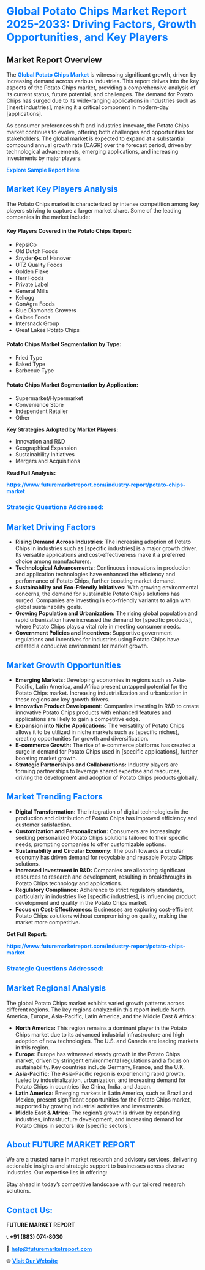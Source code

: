 <h1 style="color: #007BFF;">Global Potato Chips Market Report 2025-2033: Driving Factors, Growth Opportunities, and Key Players</h1>

<section id="overview">
<h2>Market Report Overview</h2>
<p>The <a href="https://www.futuremarketreport.com/industry-report/potato-chips-market" style="color: #007BFF; text-decoration: none;"><strong>Global Potato Chips Market</strong></a> is witnessing significant growth, driven by increasing demand across various industries. This report delves into the key aspects of the Potato Chips market, providing a comprehensive analysis of its current status, future potential, and challenges. The demand for Potato Chips has surged due to its wide-ranging applications in industries such as [insert industries], making it a critical component in modern-day [applications].</p>
<p>As consumer preferences shift and industries innovate, the Potato Chips market continues to evolve, offering both challenges and opportunities for stakeholders. The global market is expected to expand at a substantial compound annual growth rate (CAGR) over the forecast period, driven by technological advancements, emerging applications, and increasing investments by major players.</p>
</section>

<section id="overview">
<p><a href="https://www.futuremarketreport.com/request-sample/reportId=86509" style="color: #007BFF; text-decoration: none;"><strong>Explore Sample Report Here</strong></a></p>
</section>

<section id="key-players">
<h2 style="color: #007BFF;">Market Key Players Analysis</h2>
<p>The Potato Chips market is characterized by intense competition among key players striving to capture a larger market share. Some of the leading companies in the market include:</p>
<h4>Key Players Covered in the Potato Chips Report:</h4>
<ul><li>PepsiCo</li><li>Old Dutch Foods</li><li>Snyder�s of Hanover</li><li>UTZ Quality Foods</li><li>Golden Flake</li><li>Herr Foods</li><li>Private Label</li><li>General Mills</li><li>Kellogg</li><li>ConAgra Foods</li><li>Blue Diamonds Growers</li><li>Calbee Foods</li><li>Intersnack Group</li><li>Great Lakes Potato Chips</li></ul>
<h4>Potato Chips Market Segmentation by Type:</h4>
<ul><li>Fried Type</li><li>Baked Type</li><li>Barbecue Type</li></ul>

<h4>Potato Chips Market Segmentation by Application:</h4>
<ul><li>Supermarket/Hypermarket</li><li>Convenience Store</li><li>Independent Retailer</li><li>Other</li></ul>
<p><strong>Key Strategies Adopted by Market Players:</strong></p>
<ul>
<li>Innovation and R&D</li>
<li>Geographical Expansion</li>
<li>Sustainability Initiatives</li>
<li>Mergers and Acquisitions</li>
</ul>
</section>

<section>
<p><strong>Read Full Analysis: </strong></p><a href="https://www.futuremarketreport.com/industry-report/potato-chips-market" style="color: #007BFF; text-decoration: none;"><strong>https://www.futuremarketreport.com/industry-report/potato-chips-market</strong></a>
<h3 style="color: #007BFF;">Strategic Questions Addressed:</h3>
</section>

<section id="driving-factors">
<h2 style="color: #007BFF;">Market Driving Factors</h2>
<ul>
<li><strong>Rising Demand Across Industries:</strong> The increasing adoption of Potato Chips in industries such as [specific industries] is a major growth driver. Its versatile applications and cost-effectiveness make it a preferred choice among manufacturers.</li>
<li><strong>Technological Advancements:</strong> Continuous innovations in production and application technologies have enhanced the efficiency and performance of Potato Chips, further boosting market demand.</li>
<li><strong>Sustainability and Eco-Friendly Initiatives:</strong> With growing environmental concerns, the demand for sustainable Potato Chips solutions has surged. Companies are investing in eco-friendly variants to align with global sustainability goals.</li>
<li><strong>Growing Population and Urbanization:</strong> The rising global population and rapid urbanization have increased the demand for [specific products], where Potato Chips plays a vital role in meeting consumer needs.</li>
<li><strong>Government Policies and Incentives:</strong> Supportive government regulations and incentives for industries using Potato Chips have created a conducive environment for market growth.</li>
</ul>
</section>

<section id="growth-opportunities">
<h2 style="color: #007BFF;">Market Growth Opportunities</h2>
<ul>
<li><strong>Emerging Markets:</strong> Developing economies in regions such as Asia-Pacific, Latin America, and Africa present untapped potential for the Potato Chips market. Increasing industrialization and urbanization in these regions are key growth drivers.</li>
<li><strong>Innovative Product Development:</strong> Companies investing in R&D to create innovative Potato Chips products with enhanced features and applications are likely to gain a competitive edge.</li>
<li><strong>Expansion into Niche Applications:</strong> The versatility of Potato Chips allows it to be utilized in niche markets such as [specific niches], creating opportunities for growth and diversification.</li>
<li><strong>E-commerce Growth:</strong> The rise of e-commerce platforms has created a surge in demand for Potato Chips used in [specific applications], further boosting market growth.</li>
<li><strong>Strategic Partnerships and Collaborations:</strong> Industry players are forming partnerships to leverage shared expertise and resources, driving the development and adoption of Potato Chips products globally.</li>
</ul>
</section>

<section id="trending-factors">
<h2 style="color: #007BFF;">Market Trending Factors</h2>
<ul>
<li><strong>Digital Transformation:</strong> The integration of digital technologies in the production and distribution of Potato Chips has improved efficiency and customer satisfaction.</li>
<li><strong>Customization and Personalization:</strong> Consumers are increasingly seeking personalized Potato Chips solutions tailored to their specific needs, prompting companies to offer customizable options.</li>
<li><strong>Sustainability and Circular Economy:</strong> The push towards a circular economy has driven demand for recyclable and reusable Potato Chips solutions.</li>
<li><strong>Increased Investment in R&D:</strong> Companies are allocating significant resources to research and development, resulting in breakthroughs in Potato Chips technology and applications.</li>
<li><strong>Regulatory Compliance:</strong> Adherence to strict regulatory standards, particularly in industries like [specific industries], is influencing product development and quality in the Potato Chips market.</li>
<li><strong>Focus on Cost-Effectiveness:</strong> Businesses are exploring cost-efficient Potato Chips solutions without compromising on quality, making the market more competitive.</li>
</ul>
</section>

<section>
<p><strong>Get Full Report: </strong></p><a href="https://www.futuremarketreport.com/industry-report/potato-chips-market" style="color: #007BFF; text-decoration: none;"><strong>https://www.futuremarketreport.com/industry-report/potato-chips-market</strong></a>
<h3 style="color: #007BFF;">Strategic Questions Addressed:</h3>
</section>


<section id="regional-analysis">
<h2 style="color: #007BFF;">Market Regional Analysis</h2>
<p>The global Potato Chips market exhibits varied growth patterns across different regions. The key regions analyzed in this report include North America, Europe, Asia-Pacific, Latin America, and the Middle East & Africa:</p>
<ul>
<li><strong>North America:</strong> This region remains a dominant player in the Potato Chips market due to its advanced industrial infrastructure and high adoption of new technologies. The U.S. and Canada are leading markets in this region.</li>
<li><strong>Europe:</strong> Europe has witnessed steady growth in the Potato Chips market, driven by stringent environmental regulations and a focus on sustainability. Key countries include Germany, France, and the U.K.</li>
<li><strong>Asia-Pacific:</strong> The Asia-Pacific region is experiencing rapid growth, fueled by industrialization, urbanization, and increasing demand for Potato Chips in countries like China, India, and Japan.</li>
<li><strong>Latin America:</strong> Emerging markets in Latin America, such as Brazil and Mexico, present significant opportunities for the Potato Chips market, supported by growing industrial activities and investments.</li>
<li><strong>Middle East & Africa:</strong> The region’s growth is driven by expanding industries, infrastructure development, and increasing demand for Potato Chips in sectors like [specific sectors].</li>
</ul>
</section>

<footer>
<h2 style="color: #007BFF;">About FUTURE MARKET REPORT</h2>
<p>We are a trusted name in market research and advisory services, delivering actionable insights and strategic support to businesses across diverse industries. Our expertise lies in offering:</p>

<p>Stay ahead in today’s competitive landscape with our tailored research solutions.</p>

<h2 style="color: #007BFF;">Contact Us:</h2>
<p><strong>FUTURE MARKET REPORT</strong></p>
<p>📞 <strong>+91 (883) 074-8030</strong></p>
<p>📧 <strong><a href="mailto:help@futuremarketreport.com" style="color: #007BFF;">help@futuremarketreport.com</a></strong></p>
<p>🌐 <strong><a href="https://www.futuremarketreport.com/" style="color: #007BFF;">Visit Our Website</a></strong></p>
</footer>